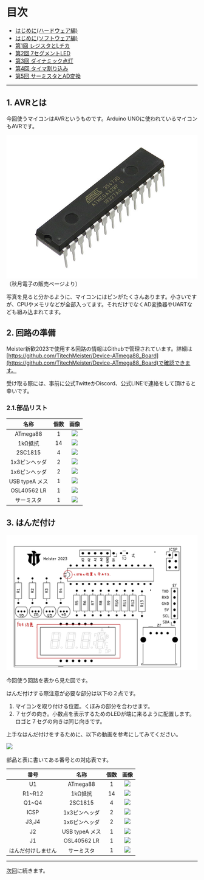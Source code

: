 # 目次

* [はじめに(ハードウェア編)](https://github.com/TitechMeister/Device-ATmega88_Board/tree/main/docs/day0/)
* [はじめに(ソフトウェア編)](https://github.com/TitechMeister/Device-ATmega88_Board/tree/main/docs/day0.5/)
* [第1回 レジスタとLチカ](https://github.com/TitechMeister/Device-ATmega88_Board/tree/main/docs/day1/)
* [第2回 7セグメントLED](https://github.com/TitechMeister/Device-ATmega88_Board/tree/main/docs/day2/)
* [第3回 ダイナミック点灯](https://github.com/TitechMeister/Device-ATmega88_Board/tree/main/docs/day3/)
* [第4回 タイマ割り込み](https://github.com/TitechMeister/Device-ATmega88_Board/tree/main/docs/day4/)
* [第5回 サーミスタとAD変換](https://github.com/TitechMeister/Device-ATmega88_Board/tree/main/docs/day5/)

---

## 1. AVRとは

今回使うマイコンはAVRというものです。Arduino UNOに使われているマイコンもAVRです。

![](img/fig1.jpg)
（秋月電子の販売ページより）

写真を見ると分かるように、マイコンにはピンがたくさんあります。小さいですが、CPUやメモリなどが全部入ってます。それだけでなくAD変換器やUARTなども組み込まれてます。

## 2. 回路の準備

Meister新歓2023で使用する回路の情報はGithubで管理されています。詳細は[https://github.com/TitechMeister/Device-ATmega88_Board](https://github.com/TitechMeister/Device-ATmega88_Board)で確認できます。

受け取る際には、事前に公式TwitteかDiscord、公式LINEで連絡をして頂けると幸いです。

### 2.1.部品リスト

|名称|個数|画像|
|:-:|:-:|:-:|
|ATmega88|1|<img height="128" src="https://akizukidenshi.com/img/goods/L/I-03655.jpg"></img>|
|1kΩ抵抗|14|<img width="128" src="https://akizukidenshi.com/img/goods/L/R-25102.jpg"></img>|
|2SC1815|4|<img width="128" src="https://akizukidenshi.com/img/goods/L/I-17089.jpg"></img>|
|1x3ピンヘッダ|2|<img src="https://akizukidenshi.com/img/goods/L/C-03949.jpg" height="128"></img>|
|1x6ピンヘッダ|2|<img width="128"  src="https://akizukidenshi.com/img/goods/L/C-03784.jpg"></img>|
|USB typeA メス|1|<img height="128" src="https://akizukidenshi.com/img/goods/L/C-11551.jpg"></img>|
|OSL40562 LR|1|<img src="https://akizukidenshi.com/img/goods/C/I-03673.jpg" height="128"></img>|
|サーミスタ|1|<img src="https://akizukidenshi.com/img/goods/L/P-07258.jpg" height="128"></img>|
## 3. はんだ付け

![](img/fig2.jpg)

今回使う回路を表から見た図です。

はんだ付けする際注意が必要な部分は以下の２点です。

1. マイコンを取り付ける位置。くぼみの部分を合わせます。
1. ７セグの向き。小数点を表示するためのLEDが端に来るように配置します。ロゴと７セグの向きは同じ向きです。

上手なはんだ付けをするために、以下の動画を参考にしてみてください。

[![](http://img.youtube.com/vi/NhDiQtUeF-M/0.jpg)](https://www.youtube.com/watch?v=NhDiQtUeF-M)

部品と表に書いてある番号との対応表です。

|番号|名称|個数|画像|
|:-:|:-:|:-:|:-:|
|U1|ATmega88|1|<img height="128" src="https://akizukidenshi.com/img/goods/L/I-03655.jpg"></img>|
|R1~R12|1kΩ抵抗|14|<img width="128" src="https://akizukidenshi.com/img/goods/L/R-25102.jpg"></img>|
|Q1~Q4|2SC1815|4|<img width="128" src="https://akizukidenshi.com/img/goods/L/I-17089.jpg"></img>|
|ICSP|1x3ピンヘッダ|2|<img src="https://akizukidenshi.com/img/goods/L/C-03949.jpg" height="128"></img>|
|J3,J4|1x6ピンヘッダ|2|<img width="128"  src="https://akizukidenshi.com/img/goods/L/C-03784.jpg"></img>|
|J2|USB typeA メス|1|<img height="128" src="https://akizukidenshi.com/img/goods/L/C-11551.jpg"></img>|
|J1|OSL40562 LR|1|<img src="https://akizukidenshi.com/img/goods/C/I-03673.jpg" height="128"></img>|
|はんだ付けしません|サーミスタ|1|<img src="https://akizukidenshi.com/img/goods/L/P-07258.jpg" height="128"></img>|

---

[次回](https://github.com/TitechMeister/Device-ATmega88_Board/tree/main/docs/day0.5/)に続きます。